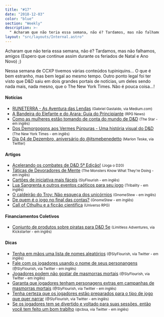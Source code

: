 ```yaml
---
title: "#17"
date: "2018-12-03"
color: "blue"
section: "Weekly"
description: >-
  " Acharam que não teria essa semana, não é? Tardamos, mas não falhamos, amigos (Espero que continue assim durante os feriados de Natal e Ano Novo) ;)"
layout: "src/layouts/Internal.astro"
---
```


Acharam que não teria essa semana, não é? Tardamos, mas não falhamos, amigos (Espero que continue assim durante os feriados de Natal e Ano Novo) ;)

Nessa semana de CCXP tivemos várias conteúdos tupiniquins... O que é bem estranho, mas bem legal ao mesmo tempo. Outro ponto legal foi ter visto que D&D saiu em dois grandes portais de notícias, um deles sendo nada mais, nada mesno, que o The New York Times. Não é pouca coisa...!

#### Notícias

- [RUNETERRA - As Aventura das Lendas] <small>(Gabriel Gastaldo, via Medium.com)</small>
- [A Bandeira do Elefante e do Arara: Guia do Principiante] <small>(RPG News)</small>
- [Como as mulheres estão tomando de conta do mundo de D&D] <small>(The Star - em inglês)</small>
- [Dos Demorgogons aos Vermes Púrpuras - Uma história visual do D&D] <small>(The New York Times - em inglês)</small>
- [Dia 04 de Dezembro, aniversário do @itsmebenedetto] <small>(Marlon Teske, via Twitter)</small>

#### Artigos

- [Acelerando os combates de D&D 5ª Edição!] <small>(Joga o D20)</small>
- [Táticas de Devoradores de Mente] <small>(The Monsters Know What They're Doing - em inglês)</small>
- [Cartões de iniciativa mais fáceis] <small>(SlyFlourish - em inglês)</small>
- [Lua Sangrenta e outros eventos caóticos para seu jogo] <small>(Tribality - em inglês)</small>
- [O caldeirão do Troy: Não esqueça dos unicórnios] <small>(GnomeStew - em inglês)</small>
- [De quem é o jogo no final das contas?] <small>(GnomeStew - em inglês)</small>
- [Call of Cthulhu e a ficção científica] <small>(Universo RPG)</small>

#### Financiamentos Coletivos

- [Conjunto de produtos sobre piratas para D&D 5e] <small>(Limitless Adventures, via Kickstarter - em inglês)</small>

#### Dicas

- [Tenha em mãos uma lista de nomes aleatórios] <small>(@SlyFlourish, via Twitter - em inglês)</small>
- [Fale com os jogadores usando o nome de seus personangens] <small>(@SlyFlourish, via Twitter - em inglês)</small>
- [Jogadores podem não gostar de masmorras mortais] <small>(@SlyFlourish, via Twitter - em inglês)</small>
- [Garanta que jogadores tenham personagens extras em campanhas de masmorras mortais] <small>(@SlyFlourish, via Twitter - em inglês)</small>
- [Tenha certeza que os jogadores estão preparados para o tipo de jogo que quer narrar] <small>(@SlyFlourish, via Twitter - em inglês)</small>
- [Se os jogadores tem se divertido e voltado para suas sessões, então você tem feito um bom trablho] <small>(@cbsa, via Twitter - em inglês)</small>

[tenha em mãos uma lista de nomes aleatórios]: https://twitter.com/SlyFlourish/status/1071479854690906112
[fale com os jogadores usando o nome de seus personangens]: https://twitter.com/SlyFlourish/status/1071087660997976064
[jogadores podem não gostar de masmorras mortais]: https://twitter.com/SlyFlourish/status/1070347553785434112
[garanta que jogadores tenham personagens extras em campanhas de masmorras mortais]: https://twitter.com/SlyFlourish/status/1070000558977757189
[se os jogadores tem se divertido e voltado para suas sessões, então você tem feito um bom trablho]: https://twitter.com/cbsa82/status/1069912975727837184
[tenha certeza que os jogadores estão preparados para o tipo de jogo que quer narrar]: https://twitter.com/SlyFlourish/status/1069652952833515521
[conjunto de produtos sobre piratas para d&d 5e]: https://www.kickstarter.com/projects/limitless-adventures/quickstarter-5e-pirate-bundle-ship-town-and-20-enc
[runeterra - as aventura das lendas]: https://medium.com/@arddhu/runeterra-2c89cecda0ac
[a bandeira do elefante e do arara: guia do principiante]: https://newsrpg.wordpress.com/2018/12/06/a-bandeira-do-elefante-e-do-arara-guia-do-principiante/
[como as mulheres estão tomando de conta do mundo de d&d]: https://www.thestar.com/life/2018/11/29/how-women-are-taking-on-the-world-of-dungeons-and-dragons.html
[dos demorgogons aos vermes púrpuras - uma história visual do d&d]: https://www.nytimes.com/2018/11/30/books/review/dungeons-dragons-art-arcana-michael-sam-witwer-kyle-newman-jon-peterson.html
[dia 04 de dezembro, aniversário do @itsmebenedetto]: https://twitter.com/marlonteske/status/1069932858154905600
[acelerando os combates de d&d 5ª edição!]: https://jogaod20.blogspot.com/2018/12/combate-rapido-5e.html
[táticas de devoradores de mente]: http://themonstersknow.com/intellect-devourer-tactics/
[cartões de iniciativa mais fáceis]: http://slyflourish.com/easier_initiative_cards.html
[lua sangrenta e outros eventos caóticos para seu jogo]: https://www.tribality.com/2018/12/03/blood-moon-and-other-chaotic-events-for-your-game/
[o caldeirão do troy: não esqueça dos unicórnios]: https://gnomestew.com/troys-crock-pot-dont-forget-the-unicorns/
[call of cthulhu e a ficção científica]: https://universorpg.com/hyperdrive/dicas/call-of-cthulhu-e-a-ficcao-cientifica/
[de quem é o jogo no final das contas?]: https://gnomestew.com/whose-game-is-it-anyway/
